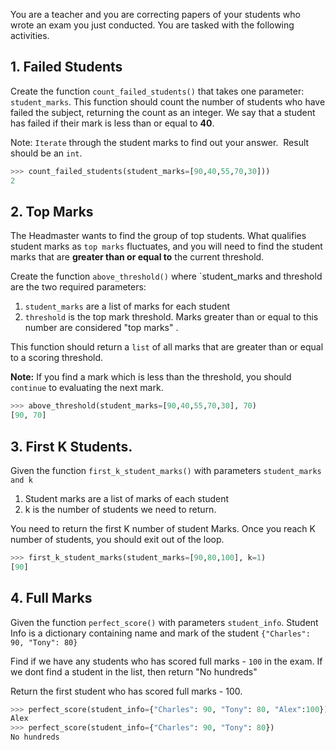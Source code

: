 You are a teacher and you are correcting papers of your students who wrote an exam you just conducted. You are tasked with the following activities.

## 1. Failed Students

Create the function `count_failed_students()` that takes one parameter: `student_marks`. This function should count the number of students who have failed the subject, returning the count as an integer. We say that a student has failed if their mark is less than or equal to **40**.

Note: `Iterate` through the student marks to find out your answer.
​
Result should be an `int`.

```python
>>> count_failed_students(student_marks=[90,40,55,70,30]))
2
```

## 2. Top Marks

The Headmaster wants to find the group of top students. What qualifies student marks as `top marks` fluctuates, and you will need to find the student marks that are **greater than or equal to** the current threshold.

Create the function `above_threshold()` where `student_marks and threshold are the two required parameters:

1. `student_marks` are a list of marks for each student
2. `threshold` is the top mark threshold. Marks greater than or equal to this number are considered "top marks" .

This function should return a `list` of all marks that are greater than or equal to a scoring threshold.

**Note:** If you find a mark which is less than the threshold, you should `continue` to evaluating the next mark.​

```python
>>> above_threshold(student_marks=[90,40,55,70,30], 70)
[90, 70]
```

## 3. First K Students.

Given the function `first_k_student_marks()` with parameters `student_marks and k`

1. Student marks are a list of marks of each student
2. k is the number of students we need to return.

You need to return the first K number of student Marks. Once you reach K number of students, you should exit out of the loop.

```python
>>> first_k_student_marks(student_marks=[90,80,100], k=1)
[90]
```

## 4. Full Marks

Given the function `perfect_score()` with parameters `student_info`.
Student Info is a dictionary containing name and mark of the student `{"Charles": 90, "Tony": 80}`

Find if we have any students who has scored full marks - `100` in the exam. If we dont find a student in the list, then return "No hundreds"

Return the first student who has scored full marks - 100.

```python
>>> perfect_score(student_info={"Charles": 90, "Tony": 80, "Alex":100})
Alex
>>> perfect_score(student_info={"Charles": 90, "Tony": 80})
No hundreds
```
